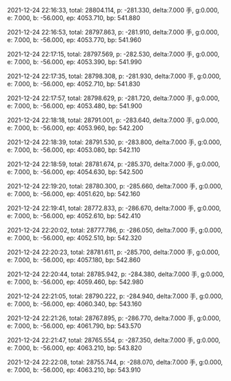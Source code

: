 2021-12-24 22:16:33, total: 28804.114, p: -281.330, delta:7.000 手, g:0.000, e: 7.000, b: -56.000, ep: 4053.710, bp: 541.880

2021-12-24 22:16:53, total: 28797.863, p: -281.910, delta:7.000 手, g:0.000, e: 7.000, b: -56.000, ep: 4053.770, bp: 541.960

2021-12-24 22:17:15, total: 28797.569, p: -282.530, delta:7.000 手, g:0.000, e: 7.000, b: -56.000, ep: 4053.390, bp: 541.990

2021-12-24 22:17:35, total: 28798.308, p: -281.930, delta:7.000 手, g:0.000, e: 7.000, b: -56.000, ep: 4052.710, bp: 541.830

2021-12-24 22:17:57, total: 28798.629, p: -281.720, delta:7.000 手, g:0.000, e: 7.000, b: -56.000, ep: 4053.480, bp: 541.900

2021-12-24 22:18:18, total: 28791.001, p: -283.640, delta:7.000 手, g:0.000, e: 7.000, b: -56.000, ep: 4053.960, bp: 542.200

2021-12-24 22:18:39, total: 28791.530, p: -283.800, delta:7.000 手, g:0.000, e: 7.000, b: -56.000, ep: 4053.080, bp: 542.110

2021-12-24 22:18:59, total: 28781.674, p: -285.370, delta:7.000 手, g:0.000, e: 7.000, b: -56.000, ep: 4054.630, bp: 542.500

2021-12-24 22:19:20, total: 28780.300, p: -285.660, delta:7.000 手, g:0.000, e: 7.000, b: -56.000, ep: 4051.620, bp: 542.160

2021-12-24 22:19:41, total: 28772.833, p: -286.670, delta:7.000 手, g:0.000, e: 7.000, b: -56.000, ep: 4052.610, bp: 542.410

2021-12-24 22:20:02, total: 28777.786, p: -286.050, delta:7.000 手, g:0.000, e: 7.000, b: -56.000, ep: 4052.510, bp: 542.320

2021-12-24 22:20:23, total: 28781.611, p: -285.700, delta:7.000 手, g:0.000, e: 7.000, b: -56.000, ep: 4057.180, bp: 542.860

2021-12-24 22:20:44, total: 28785.942, p: -284.380, delta:7.000 手, g:0.000, e: 7.000, b: -56.000, ep: 4059.460, bp: 542.980

2021-12-24 22:21:05, total: 28790.222, p: -284.940, delta:7.000 手, g:0.000, e: 7.000, b: -56.000, ep: 4060.340, bp: 543.160

2021-12-24 22:21:26, total: 28767.895, p: -286.770, delta:7.000 手, g:0.000, e: 7.000, b: -56.000, ep: 4061.790, bp: 543.570

2021-12-24 22:21:47, total: 28765.554, p: -287.350, delta:7.000 手, g:0.000, e: 7.000, b: -56.000, ep: 4063.210, bp: 543.820

2021-12-24 22:22:08, total: 28755.744, p: -288.070, delta:7.000 手, g:0.000, e: 7.000, b: -56.000, ep: 4063.210, bp: 543.910